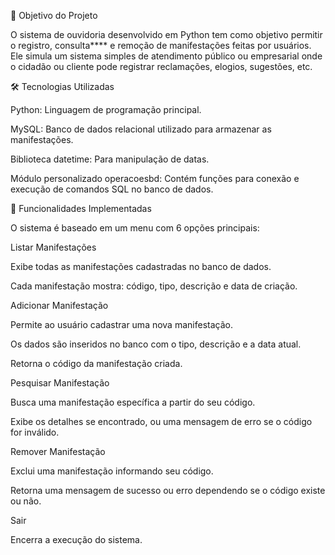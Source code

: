 🧾 Objetivo do Projeto

O sistema de ouvidoria desenvolvido em Python tem como objetivo permitir o registro, consulta**** e remoção de manifestações feitas por usuários. Ele simula um sistema simples de atendimento público ou empresarial onde o cidadão ou cliente pode registrar reclamações, elogios, sugestões, etc.

🛠️ Tecnologias Utilizadas

Python: Linguagem de programação principal.

MySQL: Banco de dados relacional utilizado para armazenar as manifestações.

Biblioteca datetime: Para manipulação de datas.

Módulo personalizado operacoesbd: Contém funções para conexão e execução de comandos SQL no banco de dados.

📁 Funcionalidades Implementadas

O sistema é baseado em um menu com 6 opções principais:

Listar Manifestações

Exibe todas as manifestações cadastradas no banco de dados.

Cada manifestação mostra: código, tipo, descrição e data de criação.

Adicionar Manifestação

Permite ao usuário cadastrar uma nova manifestação.

Os dados são inseridos no banco com o tipo, descrição e a data atual.

Retorna o código da manifestação criada.

Pesquisar Manifestação

Busca uma manifestação específica a partir do seu código.

Exibe os detalhes se encontrado, ou uma mensagem de erro se o código for inválido.

Remover Manifestação

Exclui uma manifestação informando seu código.

Retorna uma mensagem de sucesso ou erro dependendo se o código existe ou não.

Sair

Encerra a execução do sistema.
